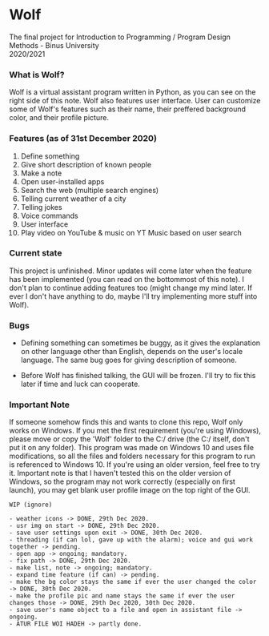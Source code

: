 # Wolf

The final project for Introduction to Programming / Program Design Methods - Binus University<br/>
2020/2021

### What is Wolf?

Wolf is a virtual assistant program written in Python, as you can see on the right side of this note.
Wolf also features user interface. User can customize some of Wolf's features such as their name,
their preffered background color, and their profile picture.

### Features (as of 31st December 2020)

1. Define something
2. Give short description of known people
3. Make a note
4. Open user-installed apps
5. Search the web (multiple search engines)
6. Telling current weather of a city
7. Telling jokes
8. Voice commands
9. User interface
10. Play video on YouTube & music on YT Music based on user search

### Current state

This project is unfinished. Minor updates will come later when the feature has been implemented (you can
read on the bottommost of this note). I don't plan to continue adding features too (might change my mind later.
If ever I don't have anything to do, maybe I'll try implementing more stuff into Wolf).

### Bugs

- Defining something can sometimes be buggy, as it gives the explanation on other language other than English, depends
on the user's locale language. The same bug goes for giving description of someone.
  
- Before Wolf has finished talking, the GUI will be frozen. I'll try to fix this later if time and luck can cooperate.

### Important Note

If someone somehow finds this and wants to clone this repo, Wolf only works on Windows. If you met the first requirement
(you're using Windows), please move or copy the 'Wolf' folder to the C:/ drive (the C:/ itself, don't put it on any folder). 
This program was made on Windows 10 and uses file modifications, 
so all the files and folders necessary for this program to run is referenced to Windows 10. If you're using an older version,
feel free to try it. Important note is that I haven't tested this on the older version of Windows, so the program may not work
correctly (especially on first launch), you may get blank user profile image on the top right of the GUI.

```
WIP (ignore)

- weather icons -> DONE, 29th Dec 2020.
- usr img on start -> DONE, 29th Dec 2020.
- save user settings upon exit -> DONE, 30th Dec 2020.
- threading (if can lol, gave up with the alarm); voice and gui work together -> pending.
- open app -> ongoing; mandatory.
- fix path -> DONE, 29th Dec 2020.
- make list, note -> ongoing; mandatory.
- expand time feature (if can) -> pending.
- make the bg color stays the same if ever the user changed the color -> DONE, 30th Dec 2020.
- make the profile pic and name stays the same if ever the user changes those -> DONE, 29th Dec 2020, 30th Dec 2020.
- save user's name object to a file and open in assistant file -> ongoing.
- ATUR FILE WOI HADEH -> partly done.
```
